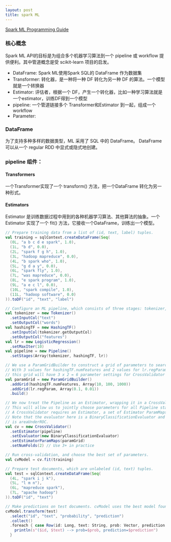 ```yaml
---
layout: post
title: spark ML
---
```


[Spark ML Programming Guide](http://spark.apache.org/docs/latest/ml-guide.html)


### 核心概念
Spark ML API的目标是为组合多个机器学习算法到一个 pipeline 或 workflow 提供便利。其中管道概念是受
scikit-learn 项目的启发。
- DataFrame: Spark ML使用Spark SQL的 DataFrame 作为数据集
- Transformer: 转化器，是一种将一种 DF 转化为另一种 DF 的算法。一个模型就是一个转换器
- Estimator: 评估者，根据一个 DF，产生一个转化器，比如一种学习算法就是一个estimator，训练DF得到一个模型
- pipeline: 一个管道链接多个 Transformer和Estimator 到一起，组成一个 workflow
- Parameter:

### DataFrame
为了支持多种多样的数据类型，ML 采用了 SQL 中的 DataFrame。
DataFrame 可以从一个 regular RDD 中显式或隐式地创建。

### pipeline 组件：
#### Transformers
一个Transformer实现了一个 transform() 方法，把一个DataFrame 转化为另一种形式。
#### Estimators
Estimator 是训练数据过程中用到的各种机器学习算法、其他算法的抽象。一个 Estimator 实现了一个
fit() 方法，它接收一个DataFrame，训练出一个模型。


``` Scala
// Prepare training data from a list of (id, text, label) tuples.
val training = sqlContext.createDataFrame(Seq(
  (0L, "a b c d e spark", 1.0),
  (1L, "b d", 0.0),
  (2L, "spark f g h", 1.0),
  (3L, "hadoop mapreduce", 0.0),
  (4L, "b spark who", 1.0),
  (5L, "g d a y", 0.0),
  (6L, "spark fly", 1.0),
  (7L, "was mapreduce", 0.0),
  (8L, "e spark program", 1.0),
  (9L, "a e c l", 0.0),
  (10L, "spark compile", 1.0),
  (11L, "hadoop software", 0.0)
)).toDF("id", "text", "label")

// Configure an ML pipeline, which consists of three stages: tokenizer, hashingTF, and lr.
val tokenizer = new Tokenizer()
  .setInputCol("text")
  .setOutputCol("words")
val hashingTF = new HashingTF()
  .setInputCol(tokenizer.getOutputCol)
  .setOutputCol("features")
val lr = new LogisticRegression()
  .setMaxIter(10)
val pipeline = new Pipeline()
  .setStages(Array(tokenizer, hashingTF, lr))

// We use a ParamGridBuilder to construct a grid of parameters to search over.
// With 3 values for hashingTF.numFeatures and 2 values for lr.regParam,
// this grid will have 3 x 2 = 6 parameter settings for CrossValidator to choose from.
val paramGrid = new ParamGridBuilder()
  .addGrid(hashingTF.numFeatures, Array(10, 100, 1000))
  .addGrid(lr.regParam, Array(0.1, 0.01))
  .build()

// We now treat the Pipeline as an Estimator, wrapping it in a CrossValidator instance.
// This will allow us to jointly choose parameters for all Pipeline stages.
// A CrossValidator requires an Estimator, a set of Estimator ParamMaps, and an Evaluator.
// Note that the evaluator here is a BinaryClassificationEvaluator and its default metric
// is areaUnderROC.
val cv = new CrossValidator()
  .setEstimator(pipeline)
  .setEvaluator(new BinaryClassificationEvaluator)
  .setEstimatorParamMaps(paramGrid)
  .setNumFolds(2) // Use 3+ in practice

// Run cross-validation, and choose the best set of parameters.
val cvModel = cv.fit(training)

// Prepare test documents, which are unlabeled (id, text) tuples.
val test = sqlContext.createDataFrame(Seq(
  (4L, "spark i j k"),
  (5L, "l m n"),
  (6L, "mapreduce spark"),
  (7L, "apache hadoop")
)).toDF("id", "text")

// Make predictions on test documents. cvModel uses the best model found (lrModel).
cvModel.transform(test)
  .select("id", "text", "probability", "prediction")
  .collect()
  .foreach { case Row(id: Long, text: String, prob: Vector, prediction: Double) =>
    println(s"($id, $text) --> prob=$prob, prediction=$prediction")
  }

```
